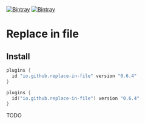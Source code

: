 [![Bintray](https://img.shields.io/bintray/v/ciriti/c-delivery/replaceinfile-plugin?color=blue&label=Bintray%20Replace%20in%20file%20Plugin)](https://bintray.com/ciriti/c-delivery/replaceinfile-plugin)
[![Bintray](https://img.shields.io/bintray/v/ciriti/c-delivery/replaceinfile-plugin?color=blue&label=Gradle%20Portal%20Replace%20in%20file%20Plugin)](https://plugins.gradle.org/plugin/io.github.dryrum.replace-in-file)

# Replace in file

## Install

```groovy
plugins {
  id "io.github.replace-in-file" version "0.6.4"
}
```
```kotlin
plugins {
  id("io.github.replace-in-file") version "0.6.4"
}
```

TODO